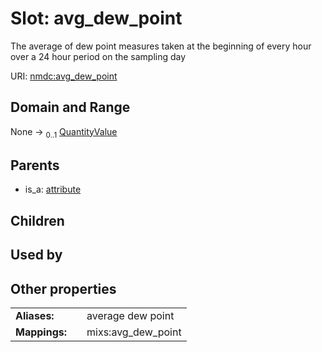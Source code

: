 
# Slot: avg_dew_point


The average of dew point measures taken at the beginning of every hour over a 24 hour period on the sampling day

URI: [nmdc:avg_dew_point](https://microbiomedata/meta/avg_dew_point)


## Domain and Range

None &#8594;  <sub>0..1</sub> [QuantityValue](QuantityValue.md)

## Parents

 *  is_a: [attribute](attribute.md)

## Children


## Used by


## Other properties

|  |  |  |
| --- | --- | --- |
| **Aliases:** | | average dew point |
| **Mappings:** | | mixs:avg_dew_point |

